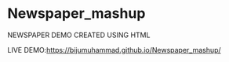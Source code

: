 # Newspaper_mashup

NEWSPAPER DEMO CREATED USING HTML

LIVE DEMO:https://bijumuhammad.github.io/Newspaper_mashup/
